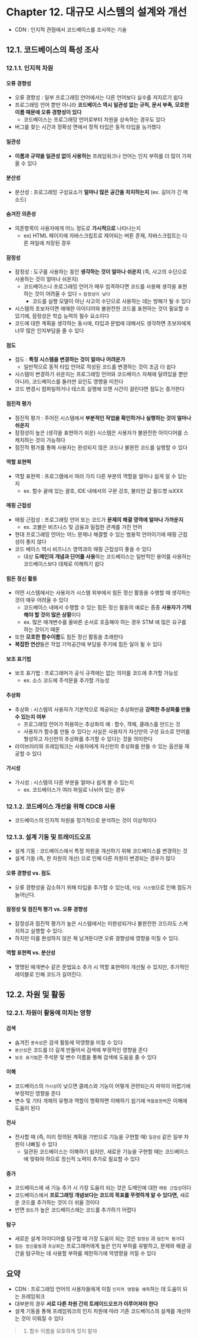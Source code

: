 # Chapter 12. 대규모 시스템의 설계와 개선
- CDN : 인지적 관점에서 코드베이스를 조사하는 기술

## 12.1. 코드베이스의 특성 조사
### 12.1.1. 인지적 차원
#### 오류 경향성
- 오류 경향성 : 일부 프로그래밍 언어에서는 다른 언어보다 실수를 저지르기 쉽다
- 프로그래밍 언어 뿐만 아니라 **코드베이스 역시 일관성 없는 규칙, 문서 부족, 모호한 이름 때문에 오류 경향성이 있다**
    - 코드베이스는 프로그래밍 언어로부터 차원을 상속하는 경우도 있다
- 버그를 찾는 시간과 정확성 면에서 정적 타입은 동적 타입을 능가했다

#### 일관성
- **이름과 규약을 일관성 없이 사용하는** 프레임워크나 언어는 인지 부하를 더 많이 가져올 수 있다

#### 분산성
- 분산성 : 프로그래밍 구성요소가 **얼마나 많은 공간을 차지하는지** (ex. 길이가 긴 메소드)

#### 숨겨진 의존성
- 의존항목이 사용자에게 어느 정도로 **가시적으로** 나타나는지
  - ex) HTML 페이지에 자바스크립트로 제어되는 버튼 존재, 자바스크립트는 다른 파일에 저장된 경우

#### 잠정성
- 잠정성 : 도구를 사용하는 동안 **생각하는 것이 얼마나 쉬운지** (즉, 사고의 수단으로 사용하는 것이 얼마나 쉬운지)
  - 코드베이스나 프로그래밍 언어가 매우 엄격하다면 코드를 사용해 생각을 표현하는 것이 어려울 수 있다 = `잠정성이 낮다`
    - 코드를 실행 모델이 아닌 사고의 수단으로 사용하는 데는 방해가 될 수 있다
- 시스템의 초보자이면 애매한 아이디어와 불완전한 코드를 표현하는 것이 필요할 수 있기에, 잠정성은 학습 능력의 필수 요소이다
- 코드에 대한 계획을 생각하는 동시에, 타입과 문법에 대해서도 생각하면 초보자에게 너무 많은 인지부담을 줄 수 있다

#### 점도
- 점도 : **특정 시스템을 변경하는 것이 얼마나 어려운가**
  - 일반적으로 동적 타입 언어로 작성된 코드를 변경하는 것이 조금 더 쉽다
- 시스템이 변경하기 쉬운지는 프로그래밍 언어와 코드베이스 자체에 달려있을 뿐만 아니라, 코드베이스를 둘러싼 요인도 영향을 미친다
- 코드 변경시 컴파일하거나 테스트 실행에 오랜 시간이 걸린다면 점도는 증가한다

#### 점진적 평가
- 점진적 평가 : 주어진 시스템에서 **부분적인 작업을 확인하거나 실행하는 것이 얼마나 쉬운지**
- 잠정성이 높은 (생각을 표현하기 쉬운) 시스템은 사용자가 불완전한 아이디어를 스케치하는 것이 가능하다
- 점진적 평가를 통해 사용자는 완성되지 않은 코드나 불완전 코드를 실행할 수 있다

#### 역할 표현력
- 역할 표현력 : 프로그램에서 여러 가지 다른 부분의 역할을 얼마나 쉽게 알 수 있는지
    - ex. 함수 끝에 있는 괄호, IDE 내에서의 구문 강조, 불리언 값 필드명 isXXX

#### 매핑 근접성
- 매핑 근접성 : 프로그래밍 언어 또는 코드가 **문제의 해결 영역에 얼마나 가까운지**
  - ex. 코볼은 비즈니스 및 금융과 밀접한 관계를 가진 언어
- 현대 프로그래밍 언어는 어느 문제나 해결할 수 있는 범용적 언어이기에 매핑 근접성이 좋지 않다
- 코드 베이스 역시 비즈니스 영역과의 매핑 근접성이 좋을 수 있다
  - 대상 **도메인의 개념과 단어를 사용**하는 코드베이스는 일반적인 용어를 사용하는 코드베이스보다 대체로 이해하기 쉽다

#### 힘든 정신 활동
- 어떤 시스템에서는 사용자가 시스템 외부에서 힘든 정신 활동을 수행할 때 생각하는 것이 매우 어려울 수 있다
  - 코드베이스 내에서 수행할 수 있는 힘든 정신 활동의 예로는 종종 **사용자가 기억해야 할 것이 많은 상황**이다
  - ex. 많은 매개변수를 올바른 순서로 호출해야 하는 경우 STM 에 많은 요구를 하는 것이기 때문
- 또한 **모호한 함수이름**도 힘든 정신 활동을 초래한다
- **복잡한 연산**들은 작업 기억공간에 부담을 주기에 힘든 일이 될 수 있다

#### 보조 표기법
- 보조 표기법 : 프로그래머가 공식 규격에는 없는 의미를 코드에 추가할 가능성
  - ex. 소스 코드에 주석문을 추가할 가능성

#### 추상화
- 추상화 : 시스템의 사용자가 기본적으로 제공되는 추상화만큼 **강력한 추상화를 만들 수 있는지 여부**
  - 프로그래밍 언어가 허용하는 추상화의 예 : 함수, 객체, 클래스를 만드는 것
  - 사용자가 함수를 만들 수 있다는 사실은 사용자가 자신만의 구성 요소로 언어를 형성하고 자신만의 추상화를 추가할 수 있다는 것을 의미한다
- 라이브러리와 프레임워크는 사용자에게 자신만의 추상화를 만들 수 있는 옵션을 제공할 수 있다

#### 가시성
- 가시성 : 시스템의 다른 부분을 얼마나 쉽게 볼 수 있는지
  - ex. 코드베이스가 여러 파일로 나뉘어 있는 경우

### 12.1.2. 코드베이스 개선을 위해 CDCB 사용
- 코드베이스의 인지적 차원을 정기적으로 분석하는 것이 이상적이다

### 12.1.3. 설계 기동 및 트레이드오프
- 설계 기동 : 코드베이스에서 특정 차원을 개선하기 위해 코드베이스를 변경하는 것
- 설계 기동 (즉, 한 차원의 개선) 으로 인해 다른 차원이 변경되는 경우가 많다

#### 오류 경향성 vs. 점도
- 오류 경향성을 감소하기 위해 타입을 추가할 수 있는데, `타입 시스템`으로 인해 점도가 늘어난다.

#### 잠정성 및 점진적 평가 vs. 오류 경향성
- 잠정성과 점진적 평가가 높은 시스템에서는 미완성되거나 불완전한 코드라도 스케치하고 실행할 수 있다.
- 하지만 이를 완성하지 않은 채 남겨둔다면 오류 경향성에 영향을 미칠 수 있다.

#### 역할 표현력 vs. 분산성
- 명명된 매개변수 같은 문법요소 추가 시 역할 표현력이 개선될 수 있지만, 추가적인 레이블로 인해 코드가 길어진다.

## 12.2. 차원 및 활동
### 12.2.1. 차원이 활동에 미치는 영향
#### 검색
- 숨겨진 `종속성`은 검색 활동에 악영향을 미칠 수 있다
- `분산성`은 코드를 더 길게 만들어서 검색에 부정적인 영향을 준다
- `보조 표기법`은 주석문 및 변수 이름을 통해 검색에 도움을 줄 수 있다

#### 이해
- 코드베이스의 `가시성`이 낮으면 클래스와 기능이 어떻게 관련되는지 파악이 어렵기에 부정적인 영향을 준다
- 변수 및 기타 개체의 유형과 역할이 명확하면 이해하기 쉽기에 `역할표현력`은 이해에 도움이 된다

#### 전사
- 전사할 때 (즉, 미리 정의된 계획을 기반으로 기능을 구현할 때) `일관성` 같은 일부 차원이 나빠질 수 있다
  - 일관된 코드베이스는 이해하기 쉽지만, 새로운 기능을 구현할 때는 코드베이스에 맞춰야 하므로 정신적 노력이 추가로 필요할 수 있다

#### 증가
- 코드베이스에 새 기능 추가 시 가장 도움이 되는 것은 도메인에 대한 `매핑 근접성`이다
- 코드베이스에서 **프로그래밍 개념보다는 코드의 목표를 뚜렷하게 알 수 있다면,** 새로운 코드를 추가하는 것이 더 쉬울 것이다
- 반면 `점도`가 높은 코드베이스에는 코드를 추가하기 어렵다

#### 탐구
- 새로운 설계 아이디어를 탐구할 때 가장 도움이 되는 것은 `잠정성` 과 `점진적 평가`다
- `힘든 정신활동`과 `추상화`는 프로그래머에게 높은 인지 부하를 유발하고, 문제와 해결 공간을 탐구하는 데 사용할 부하를 제한하기에 악영향을 끼칠 수 있다

## 요약
- CDN : 프로그래밍 언어의 사용자들에게 미칠 `인지적 영향을 예측`하는 데 도움이 되는 프레임워크
- 대부분의 경우 **서로 다른 차원 간의 트레이드오프가 이루어져야 한다**
- 설계 기동을 통해 프레임워크의 인지 차원에 따라 기존 코드베이스의 설계를 개선하는 것이 이뤄질 수 있다

> 1. 함수 이름을 모호하게 짓지 말자
